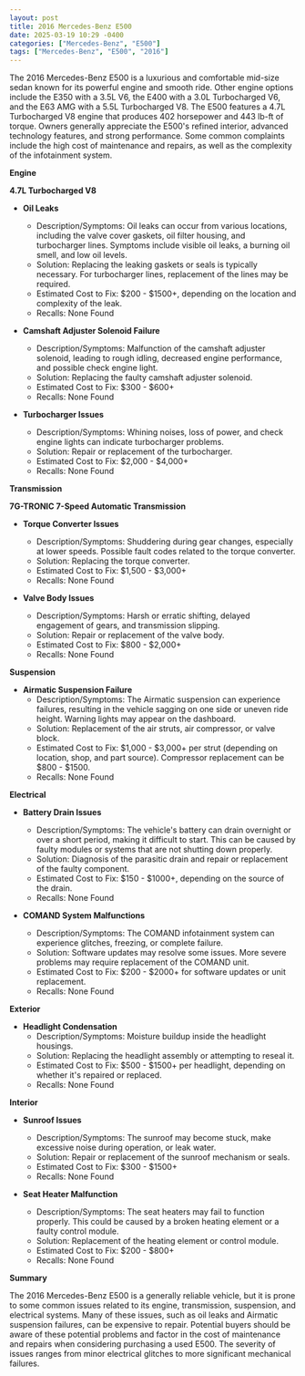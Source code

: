 ```yaml
---
layout: post
title: 2016 Mercedes-Benz E500
date: 2025-03-19 10:29 -0400
categories: ["Mercedes-Benz", "E500"]
tags: ["Mercedes-Benz", "E500", "2016"]
---
```

The 2016 Mercedes-Benz E500 is a luxurious and comfortable mid-size sedan known for its powerful engine and smooth ride. Other engine options include the E350 with a 3.5L V6, the E400 with a 3.0L Turbocharged V6, and the E63 AMG with a 5.5L Turbocharged V8. The E500 features a 4.7L Turbocharged V8 engine that produces 402 horsepower and 443 lb-ft of torque. Owners generally appreciate the E500's refined interior, advanced technology features, and strong performance. Some common complaints include the high cost of maintenance and repairs, as well as the complexity of the infotainment system.

**Engine**

**4.7L Turbocharged V8**

*   **Oil Leaks**
    *   Description/Symptoms: Oil leaks can occur from various locations, including the valve cover gaskets, oil filter housing, and turbocharger lines. Symptoms include visible oil leaks, a burning oil smell, and low oil levels.
    *   Solution: Replacing the leaking gaskets or seals is typically necessary. For turbocharger lines, replacement of the lines may be required.
    *   Estimated Cost to Fix: $200 - $1500+, depending on the location and complexity of the leak.
    *   Recalls: None Found

*   **Camshaft Adjuster Solenoid Failure**
    *   Description/Symptoms: Malfunction of the camshaft adjuster solenoid, leading to rough idling, decreased engine performance, and possible check engine light.
    *   Solution: Replacing the faulty camshaft adjuster solenoid.
    *   Estimated Cost to Fix: $300 - $600+
    *   Recalls: None Found

*   **Turbocharger Issues**
    *   Description/Symptoms: Whining noises, loss of power, and check engine lights can indicate turbocharger problems.
    *   Solution: Repair or replacement of the turbocharger.
    *   Estimated Cost to Fix: $2,000 - $4,000+
    *   Recalls: None Found

**Transmission**

**7G-TRONIC 7-Speed Automatic Transmission**

*   **Torque Converter Issues**
    *   Description/Symptoms: Shuddering during gear changes, especially at lower speeds. Possible fault codes related to the torque converter.
    *   Solution: Replacing the torque converter.
    *   Estimated Cost to Fix: $1,500 - $3,000+
    *   Recalls: None Found

*   **Valve Body Issues**
    *   Description/Symptoms: Harsh or erratic shifting, delayed engagement of gears, and transmission slipping.
    *   Solution: Repair or replacement of the valve body.
    *   Estimated Cost to Fix: $800 - $2,000+
    *   Recalls: None Found

**Suspension**

*   **Airmatic Suspension Failure**
    *   Description/Symptoms: The Airmatic suspension can experience failures, resulting in the vehicle sagging on one side or uneven ride height. Warning lights may appear on the dashboard.
    *   Solution: Replacement of the air struts, air compressor, or valve block.
    *   Estimated Cost to Fix: $1,000 - $3,000+ per strut (depending on location, shop, and part source). Compressor replacement can be $800 - $1500.
    *   Recalls: None Found

**Electrical**

*   **Battery Drain Issues**
    *   Description/Symptoms: The vehicle's battery can drain overnight or over a short period, making it difficult to start. This can be caused by faulty modules or systems that are not shutting down properly.
    *   Solution: Diagnosis of the parasitic drain and repair or replacement of the faulty component.
    *   Estimated Cost to Fix: $150 - $1000+, depending on the source of the drain.
    *   Recalls: None Found

*   **COMAND System Malfunctions**
    *   Description/Symptoms: The COMAND infotainment system can experience glitches, freezing, or complete failure.
    *   Solution: Software updates may resolve some issues. More severe problems may require replacement of the COMAND unit.
    *   Estimated Cost to Fix: $200 - $2000+ for software updates or unit replacement.
    *   Recalls: None Found

**Exterior**

*   **Headlight Condensation**
    *   Description/Symptoms: Moisture buildup inside the headlight housings.
    *   Solution: Replacing the headlight assembly or attempting to reseal it.
    *   Estimated Cost to Fix: $500 - $1500+ per headlight, depending on whether it's repaired or replaced.
    *   Recalls: None Found

**Interior**

*   **Sunroof Issues**
    *   Description/Symptoms: The sunroof may become stuck, make excessive noise during operation, or leak water.
    *   Solution: Repair or replacement of the sunroof mechanism or seals.
    *   Estimated Cost to Fix: $300 - $1500+
    *   Recalls: None Found

*   **Seat Heater Malfunction**
    *   Description/Symptoms: The seat heaters may fail to function properly. This could be caused by a broken heating element or a faulty control module.
    *   Solution: Replacement of the heating element or control module.
    *   Estimated Cost to Fix: $200 - $800+
    *   Recalls: None Found

**Summary**

The 2016 Mercedes-Benz E500 is a generally reliable vehicle, but it is prone to some common issues related to its engine, transmission, suspension, and electrical systems. Many of these issues, such as oil leaks and Airmatic suspension failures, can be expensive to repair. Potential buyers should be aware of these potential problems and factor in the cost of maintenance and repairs when considering purchasing a used E500. The severity of issues ranges from minor electrical glitches to more significant mechanical failures.


